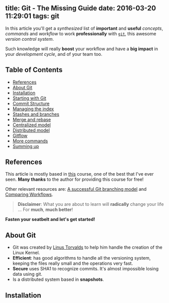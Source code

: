 title: Git - The Missing Guide
date: 2016-03-20 11:29:01
tags: git
---

In this article you'll get a *synthesized* list of **important** and **useful** *concepts*, *commands* and *workflow* to work **professionally** with [`git`](https://git-scm.com/), this awesome *version control system*.

Such knowledge will really **boost** your workflow and have a **big impact** in your *development cycle*, and of your team too.

## Table of Contents

- [References](#References)
- [About Git](#About-Git)
- [Installation]()
- [Starting with Git]()
- [Commit Structure]()
- [Managing the index]()
- [Stashes and branches]()
- [Merge and rebase]()
- [Centralized model]()
- [Distributed model]()
- [Gitflow]()
- [More commands]()
- [Summing up]()

## References

This article is mostly based in [this](http://www.akitaonrails.com/2010/08/17/screencast-comecando-com-git) course, one of the best that I've ever seen. **Many thanks** to the author for providing this course for free!

Other relevant resources are: [A successful Git branching model](http://nvie.com/posts/a-successful-git-branching-model/) and [Comparing Workflows](https://www.atlassian.com/git/tutorials/comparing-workflows/).

> **Disclaimer**: What you are about to learn will **radically** change your life ... For **much**, **much better**!

**Fasten your seatbelt and let's get started!**

## About Git

- Git was created by [Linus Torvalds](https://en.wikipedia.org/wiki/Linus_Torvalds) to help him handle the creation of the Linux Kernel.
- **Efficient**: has good algorithms to handle all the versioning system, keeping the files really small and the operations very fast.
- **Secure** uses SHA1 to recognize commits. It's almost impossible losing data using git.
- Is a distributed system based in **snapshots**.

## Installation